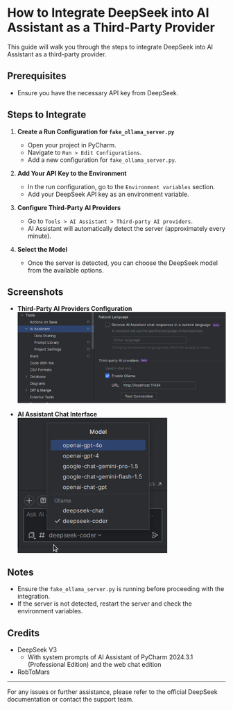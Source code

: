 # How to Integrate DeepSeek into AI Assistant as a Third-Party Provider

This guide will walk you through the steps to integrate DeepSeek into AI Assistant as a third-party provider.

## Prerequisites
- Ensure you have the necessary API key from DeepSeek.

## Steps to Integrate

1. **Create a Run Configuration for `fake_ollama_server.py`**
    - Open your project in PyCharm.
    - Navigate to `Run > Edit Configurations`.
    - Add a new configuration for `fake_ollama_server.py`.

2. **Add Your API Key to the Environment**
    - In the run configuration, go to the `Environment variables` section.
    - Add your DeepSeek API key as an environment variable.

3. **Configure Third-Party AI Providers**
    - Go to `Tools > AI Assistant > Third-party AI providers`.
    - AI Assistant will automatically detect the server (approximately every minute).

4. **Select the Model**
    - Once the server is detected, you can choose the DeepSeek model from the available options.

## Screenshots

- **Third-Party AI Providers Configuration**  
  ![](./Tools-AI_Assistant_Third-party_AI_providers.png)

- **AI Assistant Chat Interface**  
  ![](./AI_Assistant_Chat.png)

## Notes
- Ensure the `fake_ollama_server.py` is running before proceeding with the integration.
- If the server is not detected, restart the server and check the environment variables.

## Credits
- DeepSeek V3
  - With system prompts of AI Assistant of PyCharm 2024.3.1 (Professional Edition) and the web chat edition
- RobToMars

---

For any issues or further assistance, please refer to the official DeepSeek documentation or contact the support team.
